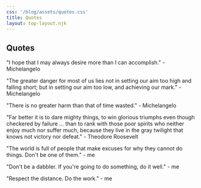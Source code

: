 ```yaml
---
css: '/blog/assets/quotes.css'
title: Quotes
layout: top-layout.njk
---
```


## Quotes

"I hope that I may always desire more than I can accomplish." - Michelangelo

"The greater danger for most of us lies not in
setting our aim too high and falling short;
but in setting our aim too low, and achieving our mark." - Michelangelo

"There is no greater harm than that of time wasted." - Michelangelo

"Far better it is to dare mighty things,
to win glorious triumphs even though checkered by failure ...
than to rank with those poor spirits who neither enjoy much nor suffer much,
because they live in the gray twilight that knows not victory nor defeat." -
Theodore Roosevelt

"The world is full of people that make excuses for
why they cannot do things. Don't be one of them." - me

"Don't be a dabbler. If you're going to do something, do it well." - me

"Respect the distance. Do the work." - me
